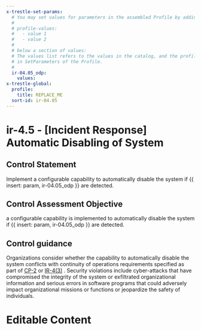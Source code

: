 ```yaml
---
x-trestle-set-params:
  # You may set values for parameters in the assembled Profile by adding
  #
  # profile-values:
  #   - value 1
  #   - value 2
  #
  # below a section of values:
  # The values list refers to the values in the catalog, and the profile-values represent values
  # in SetParameters of the Profile.
  #
  ir-04.05_odp:
    values:
x-trestle-global:
  profile:
    title: REPLACE_ME
  sort-id: ir-04.05
---
```


# ir-4.5 - \[Incident Response\] Automatic Disabling of System

## Control Statement

Implement a configurable capability to automatically disable the system if {{ insert: param, ir-04.05_odp }} are detected.

## Control Assessment Objective

a configurable capability is implemented to automatically disable the system if {{ insert: param, ir-04.05_odp }} are detected.

## Control guidance

Organizations consider whether the capability to automatically disable the system conflicts with continuity of operations requirements specified as part of [CP-2](#cp-2) or [IR-4(3)](#ir-4.3) . Security violations include cyber-attacks that have compromised the integrity of the system or exfiltrated organizational information and serious errors in software programs that could adversely impact organizational missions or functions or jeopardize the safety of individuals.

# Editable Content

<!-- Make additions and edits below -->
<!-- The above represents the contents of the control as received by the profile, prior to additions. -->
<!-- If the profile makes additions to the control, they will appear below. -->
<!-- The above markdown may not be edited but you may edit the content below, and/or introduce new additions to be made by the profile. -->
<!-- If there is a yaml header at the top, parameter values may be edited. Use --set-parameters to incorporate the changes during assembly. -->
<!-- The content here will then replace what is in the profile for this control, after running profile-assemble. -->
<!-- The current profile has no added parts for this control, but you may add new ones here. -->
<!-- Each addition must have a heading either of the form ## Control my_addition_name -->
<!-- or ## Part a. (where the a. refers to one of the control statement labels.) -->
<!-- "## Control" parts are new parts added after the statement part. -->
<!-- "## Part" parts are new parts added into the top-level statement part with that label. -->
<!-- Subparts may be added with nested hash levels of the form ### My Subpart Name -->
<!-- underneath the parent ## Control or ## Part being added -->
<!-- See https://ibm.github.io/compliance-trestle/tutorials/ssp_profile_catalog_authoring/ssp_profile_catalog_authoring for guidance. -->
